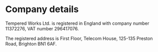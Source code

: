 # Company details

Tempered Works Ltd. is registered in England with company number 11372276, VAT number 296417076.

The registered address is First Floor, Telecom House, 125-135 Preston Road, Brighton BN1 6AF.